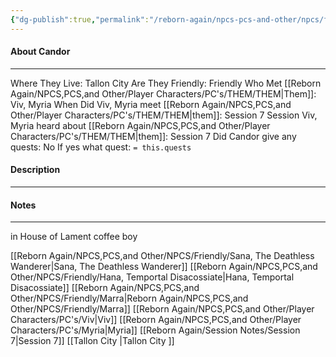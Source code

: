 ```yaml
---
{"dg-publish":true,"permalink":"/reborn-again/npcs-pcs-and-other/npcs/friendly/candor/"}
---
```



#### About Candor
---
Where They Live: Tallon City 
Are They Friendly: Friendly 
Who Met [[Reborn Again/NPCS,PCS,and Other/Player Characters/PC's/THEM/THEM\|Them]]: Viv, Myria
When Did Viv, Myria meet [[Reborn Again/NPCS,PCS,and Other/Player Characters/PC's/THEM/THEM\|them]]: Session 7
Session Viv, Myria heard about [[Reborn Again/NPCS,PCS,and Other/Player Characters/PC's/THEM/THEM\|them]]: Session 7
Did Candor give any quests: No
	If yes what quest: `= this.quests`


#### Description


---

#### Notes
---
in House of Lament coffee boy

[[Reborn Again/NPCS,PCS,and Other/NPCS/Friendly/Sana, The Deathless Wanderer\|Sana, The Deathless Wanderer]]
[[Reborn Again/NPCS,PCS,and Other/NPCS/Friendly/Hana, Temportal Disacossiate\|Hana, Temportal Disacossiate]]
[[Reborn Again/NPCS,PCS,and Other/NPCS/Friendly/Marra\|Reborn Again/NPCS,PCS,and Other/NPCS/Friendly/Marra]]
[[Reborn Again/NPCS,PCS,and Other/Player Characters/PC's/Viv\|Viv]]
[[Reborn Again/NPCS,PCS,and Other/Player Characters/PC's/Myria\|Myria]]
[[Reborn Again/Session Notes/Session 7\|Session 7]]
[[Tallon City \|Tallon City ]]
